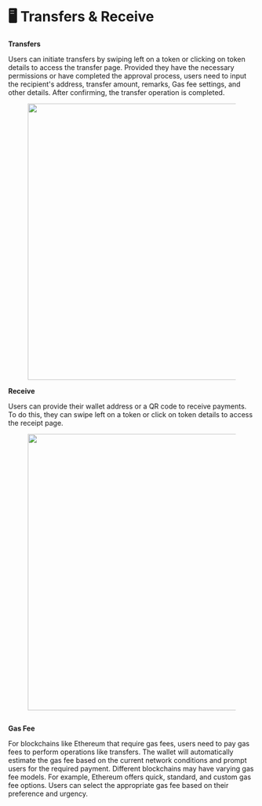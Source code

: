 # 🖥 Transfers & Receive

**Transfers**

Users can initiate transfers by swiping left on a token or clicking on token details to access the transfer page. Provided they have the necessary permissions or have completed the approval process, users need to input the recipient's address, transfer amount, remarks, Gas fee settings, and other details. After confirming, the transfer operation is completed.

<div align="left">

<figure><img src="../.gitbook/assets/image (110).png" alt="" width="563"><figcaption></figcaption></figure>

</div>

**Receive**

Users can provide their wallet address or a QR code to receive payments. To do this, they can swipe left on a token or click on token details to access the receipt page.

<div align="left">

<figure><img src="../.gitbook/assets/image (111).png" alt="" width="563"><figcaption></figcaption></figure>

</div>

<figure><img src="https://newhuotech.larksuite.com/space/api/box/stream/download/asynccode/?code=MjY2YzQ5YzM2NTlmZGExMDNjZjQ0MmJiYjM3MGI4ZTNfRllPS1Z0SHIwRTE1Wjh4aFVZZUdiZHo3dUl5WlB6N3BfVG9rZW46VnNpVmJQZTdib09LU1p4UloyYXU0aG9Wc0ZjXzE2ODM2NDQyODU6MTY4MzY0Nzg4NV9WNA" alt=""><figcaption></figcaption></figure>

**Gas Fee**

For blockchains like Ethereum that require gas fees, users need to pay gas fees to perform operations like transfers. The wallet will automatically estimate the gas fee based on the current network conditions and prompt users for the required payment. Different blockchains may have varying gas fee models. For example, Ethereum offers quick, standard, and custom gas fee options. Users can select the appropriate gas fee based on their preference and urgency.

